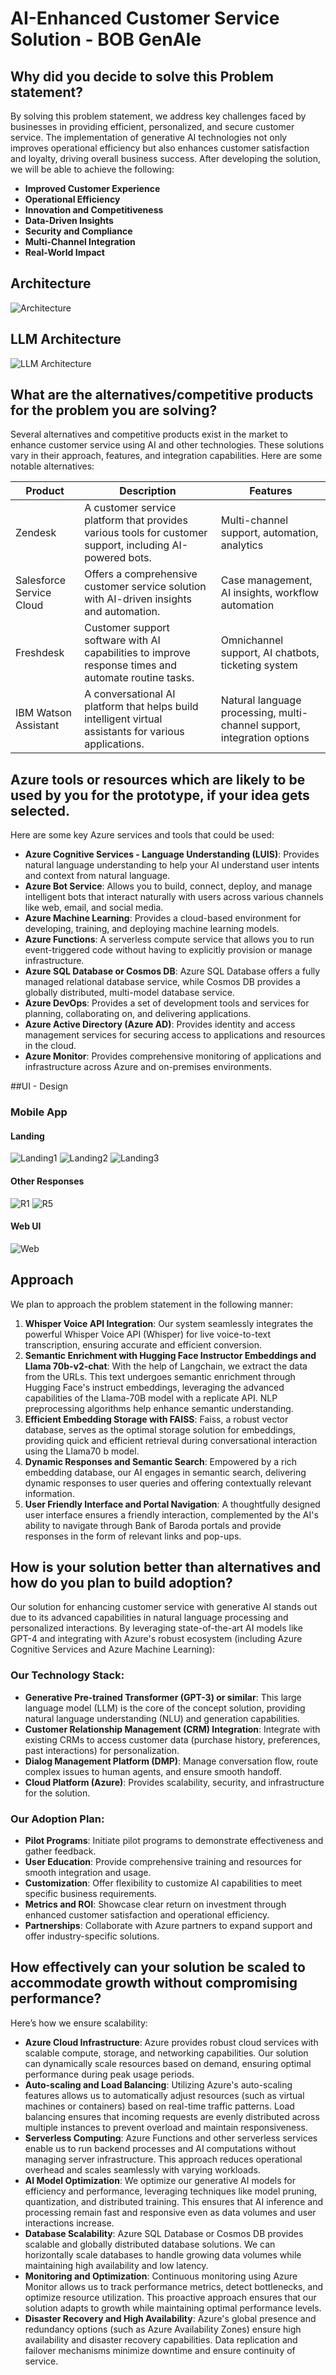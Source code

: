 # AI-Enhanced Customer Service Solution - BOB GenAIe

## Why did you decide to solve this Problem statement?

By solving this problem statement, we address key challenges faced by businesses in providing efficient, personalized, and secure customer service. The implementation of generative AI technologies not only improves operational efficiency but also enhances customer satisfaction and loyalty, driving overall business success. After developing the solution, we will be able to achieve the following:

- **Improved Customer Experience**
- **Operational Efficiency**
- **Innovation and Competitiveness**
- **Data-Driven Insights**
- **Security and Compliance**
- **Multi-Channel Integration**
- **Real-World Impact**


## Architecture
![Architecture](assets/Picture8.png)







## LLM Architecture
![LLM Architecture](assets/Picture7.png)

## What are the alternatives/competitive products for the problem you are solving?

Several alternatives and competitive products exist in the market to enhance customer service using AI and other technologies. These solutions vary in their approach, features, and integration capabilities. Here are some notable alternatives:

| Product                    | Description                                                                                              | Features                                                                 |
|----------------------------|----------------------------------------------------------------------------------------------------------|--------------------------------------------------------------------------|
| Zendesk                    | A customer service platform that provides various tools for customer support, including AI-powered bots. | Multi-channel support, automation, analytics                             |
| Salesforce Service Cloud   | Offers a comprehensive customer service solution with AI-driven insights and automation.                 | Case management, AI insights, workflow automation                        |
| Freshdesk                  | Customer support software with AI capabilities to improve response times and automate routine tasks.     | Omnichannel support, AI chatbots, ticketing system                       |
| IBM Watson Assistant       | A conversational AI platform that helps build intelligent virtual assistants for various applications.   | Natural language processing, multi-channel support, integration options  |

## Azure tools or resources which are likely to be used by you for the prototype, if your idea gets selected.

Here are some key Azure services and tools that could be used:

- **Azure Cognitive Services - Language Understanding (LUIS)**: Provides natural language understanding to help your AI understand user intents and context from natural language.
- **Azure Bot Service**: Allows you to build, connect, deploy, and manage intelligent bots that interact naturally with users across various channels like web, email, and social media.
- **Azure Machine Learning**: Provides a cloud-based environment for developing, training, and deploying machine learning models.
- **Azure Functions**: A serverless compute service that allows you to run event-triggered code without having to explicitly provision or manage infrastructure.
- **Azure SQL Database or Cosmos DB**: Azure SQL Database offers a fully managed relational database service, while Cosmos DB provides a globally distributed, multi-model database service.
- **Azure DevOps**: Provides a set of development tools and services for planning, collaborating on, and delivering applications.
- **Azure Active Directory (Azure AD)**: Provides identity and access management services for securing access to applications and resources in the cloud.
- **Azure Monitor**: Provides comprehensive monitoring of applications and infrastructure across Azure and on-premises environments.

##UI - Design
### Mobile App
#### Landing
![Landing1](assets/Picture1.png)
![Landing2](assets/Picture2.png)
![Landing3](assets/Picture3.png)

#### Other Responses
![R1](assets/Picture4.png)
![R5](assets/Picture5.png)

#### Web UI
![Web](assets/Picture6.png)


## Approach

We plan to approach the problem statement in the following manner:

1. **Whisper Voice API Integration**: Our system seamlessly integrates the powerful Whisper Voice API (Whisper) for live voice-to-text transcription, ensuring accurate and efficient conversion.
2. **Semantic Enrichment with Hugging Face Instructor Embeddings and Llama 70b-v2-chat**: With the help of Langchain, we extract the data from the URLs. This text undergoes semantic enrichment through Hugging Face's instruct embeddings, leveraging the advanced capabilities of the Llama-70B model with a replicate API. NLP preprocessing algorithms help enhance semantic understanding.
3. **Efficient Embedding Storage with FAISS**: Faiss, a robust vector database, serves as the optimal storage solution for embeddings, providing quick and efficient retrieval during conversational interaction using the Llama70 b model.
4. **Dynamic Responses and Semantic Search**: Empowered by a rich embedding database, our AI engages in semantic search, delivering dynamic responses to user queries and offering contextually relevant information.
5. **User Friendly Interface and Portal Navigation**: A thoughtfully designed user interface ensures a friendly interaction, complemented by the AI's ability to navigate through Bank of Baroda portals and provide responses in the form of relevant links and pop-ups.

## How is your solution better than alternatives and how do you plan to build adoption?

Our solution for enhancing customer service with generative AI stands out due to its advanced capabilities in natural language processing and personalized interactions. By leveraging state-of-the-art AI models like GPT-4 and integrating with Azure's robust ecosystem (including Azure Cognitive Services and Azure Machine Learning):

### Our Technology Stack:
- **Generative Pre-trained Transformer (GPT-3) or similar**: This large language model (LLM) is the core of the concept solution, providing natural language understanding (NLU) and generation capabilities.
- **Customer Relationship Management (CRM) Integration**: Integrate with existing CRMs to access customer data (purchase history, preferences, past interactions) for personalization.
- **Dialog Management Platform (DMP)**: Manage conversation flow, route complex issues to human agents, and ensure smooth handoff.
- **Cloud Platform (Azure)**: Provides scalability, security, and infrastructure for the solution.

### Our Adoption Plan:
- **Pilot Programs**: Initiate pilot programs to demonstrate effectiveness and gather feedback.
- **User Education**: Provide comprehensive training and resources for smooth integration and usage.
- **Customization**: Offer flexibility to customize AI capabilities to meet specific business requirements.
- **Metrics and ROI**: Showcase clear return on investment through enhanced customer satisfaction and operational efficiency.
- **Partnerships**: Collaborate with Azure partners to expand support and offer industry-specific solutions.

## How effectively can your solution be scaled to accommodate growth without compromising performance?

Here’s how we ensure scalability:

- **Azure Cloud Infrastructure**: Azure provides robust cloud services with scalable compute, storage, and networking capabilities. Our solution can dynamically scale resources based on demand, ensuring optimal performance during peak usage periods.
- **Auto-scaling and Load Balancing**: Utilizing Azure's auto-scaling features allows us to automatically adjust resources (such as virtual machines or containers) based on real-time traffic patterns. Load balancing ensures that incoming requests are evenly distributed across multiple instances to prevent overload and maintain responsiveness.
- **Serverless Computing**: Azure Functions and other serverless services enable us to run backend processes and AI computations without managing server infrastructure. This approach reduces operational overhead and scales seamlessly with varying workloads.
- **AI Model Optimization**: We optimize our generative AI models for efficiency and performance, leveraging techniques like model pruning, quantization, and distributed training. This ensures that AI inference and processing remain fast and responsive even as data volumes and user interactions increase.
- **Database Scalability**: Azure SQL Database or Cosmos DB provides scalable and globally distributed database solutions. We can horizontally scale databases to handle growing data volumes while maintaining high availability and low latency.
- **Monitoring and Optimization**: Continuous monitoring using Azure Monitor allows us to track performance metrics, detect bottlenecks, and optimize resource utilization. This proactive approach ensures that our solution adapts to growth while maintaining optimal performance levels.
- **Disaster Recovery and High Availability**: Azure's global presence and redundancy options (such as Azure Availability Zones) ensure high availability and disaster recovery capabilities. Data replication and failover mechanisms minimize downtime and ensure continuity of service.
